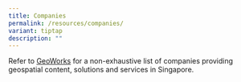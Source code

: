 ```yaml
---
title: Companies
permalink: /resources/companies/
variant: tiptap
description: ""
---
```

<p>Refer to <a href="https://www.sla.gov.sg/geoworks/community" rel="noopener noreferrer nofollow" target="_blank">GeoWorks</a> for a non-exhaustive list of companies providing geospatial content, solutions and services in Singapore.</p>